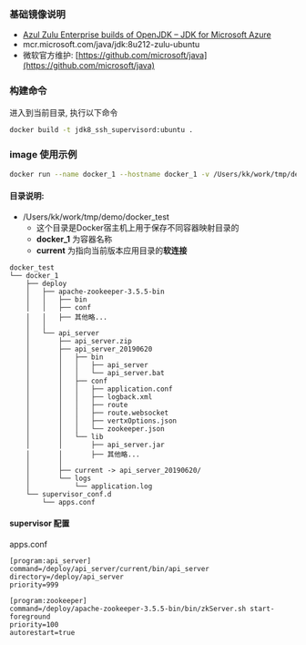 ### 基础镜像说明
* [Azul Zulu Enterprise builds of OpenJDK – JDK for Microsoft Azure](https://hub.docker.com/_/microsoft-java-jdk)
* mcr.microsoft.com/java/jdk:8u212-zulu-ubuntu
* 微软官方维护: [https://github.com/microsoft/java](https://github.com/microsoft/java)

### 构建命令
进入到当前目录, 执行以下命令
```bash
docker build -t jdk8_ssh_supervisord:ubuntu .
```

### image 使用示例
```bash
docker run --name docker_1 --hostname docker_1 -v /Users/kk/work/tmp/demo/docker_test/docker_1/deploy:/deploy -v /Users/kk/work/tmp/demo/docker_test/docker_1/supervisor_conf.d:/etc/supervisor/conf.d -p 10001:22 -p 9000:9000 -d jdk8_ssh_supervisord:ubuntu
``` 

#### 目录说明:
* /Users/kk/work/tmp/demo/docker_test
    * 这个目录是Docker宿主机上用于保存不同容器映射目录的
    * **docker_1** 为容器名称
    * **current** 为指向当前版本应用目录的**软连接**

```
docker_test
└── docker_1
    ├── deploy
    │   ├── apache-zookeeper-3.5.5-bin
    │   │   ├── bin
    │   │   ├── conf
    │   │   ├── 其他略...
    │   │
    │   └── api_server
    │       ├── api_server.zip
    │       ├── api_server_20190620
    │       │   ├── bin
    │       │   │   ├── api_server
    │       │   │   └── api_server.bat
    │       │   ├── conf
    │       │   │   ├── application.conf
    │       │   │   ├── logback.xml
    │       │   │   ├── route
    │       │   │   ├── route.websocket
    │       │   │   ├── vertxOptions.json
    │       │   │   └── zookeeper.json
    │       │   └── lib
    │       │       ├── api_server.jar
    │       │       ├── 其他略...
    │       │       
    │       ├── current -> api_server_20190620/
    │       └── logs
    │           └── application.log
    └── supervisor_conf.d   
        └── apps.conf 
```

#### supervisor 配置
apps.conf 
```
[program:api_server]
command=/deploy/api_server/current/bin/api_server
directory=/deploy/api_server
priority=999

[program:zookeeper]
command=/deploy/apache-zookeeper-3.5.5-bin/bin/zkServer.sh start-foreground
priority=100
autorestart=true

```

